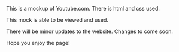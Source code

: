 This is a mockup of Youtube.com. There is html and css used.

This mock is able to be viewed and used. 

There will be minor updates to the website. Changes to come soon.

Hope you enjoy the page!
